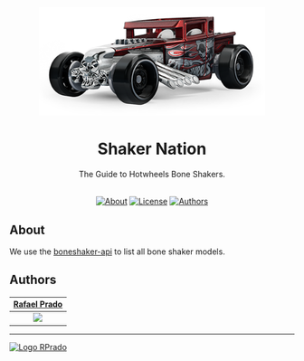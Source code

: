 <div align="center">
    <img src=".github/icon.png" alt="Logo Repo" width="400">
    <h1>
      Shaker Nation
    </h1>
    The Guide to Hotwheels Bone Shakers.
</div>

<br>
<div align="center">

[![About](https://img.shields.io/badge/-About-cc3333)](#about)
[![License](https://img.shields.io/badge/-License-330000)](/LICENSE)
[![Authors](https://img.shields.io/badge/-Author-330000)](#authors)

</div>

## About

We use the [boneshaker-api](https://rpradosilva.github.io/boneshaker-api/src/api/boneshaker-api.json) to list all bone shaker models.

## Authors

|      [Rafael Prado](http://www.github.com/rpradosilva)      |
| :---------------------------------------------------------: |
| ![](https://avatars2.githubusercontent.com/u/22681977?s=80) |

---

[<img alt="Logo RPrado" src="https://avatars.githubusercontent.com/u/87092922" width="40" />](http://rprado.design)
